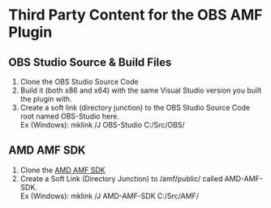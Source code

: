 # Third Party Content for the OBS AMF Plugin

## OBS Studio Source & Build Files

1. Clone the OBS Studio Source Code
2. Build it (both x86 and x64) with the same Visual Studio version you built the plugin with.
3. Create a soft link (directory junction) to the OBS Studio Source Code root named OBS-Studio here.<br>
Ex (Windows): mklink /J OBS-Studio C:/Src/OBS/

## AMD AMF SDK

1. Clone the [AMD AMF SDK](https://github.com/GPUOpen-LibrariesAndSDKs/AMF)
2. Create a Soft Link (Directory Junction) to <SDK root>/amf/public/ called AMD-AMF-SDK.<br>
Ex (Windows): mklink /J AMD-AMF-SDK C:/Src/AMF/